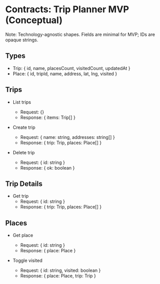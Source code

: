 # Contracts: Trip Planner MVP (Conceptual)

Note: Technology-agnostic shapes. Fields are minimal for MVP; IDs are opaque strings.

## Types
- Trip: { id, name, placesCount, visitedCount, updatedAt }
- Place: { id, tripId, name, address, lat, lng, visited }
<!-- Badge type removed from MVP -->

## Trips
- List trips
	- Request: {}
	- Response: { items: Trip[] }

- Create trip
	- Request: { name: string, addresses: string[] }
	- Response: { trip: Trip, places: Place[] }

- Delete trip
	- Request: { id: string }
	- Response: { ok: boolean }

## Trip Details
- Get trip
	- Request: { id: string }
	- Response: { trip: Trip, places: Place[] }

## Places
- Get place
	- Request: { id: string }
	- Response: { place: Place }

- Toggle visited
	- Request: { id: string, visited: boolean }
	- Response: { place: Place, trip: Trip }

<!-- Badge contracts removed from MVP -->
